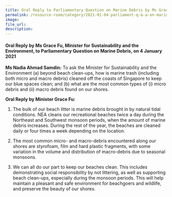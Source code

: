 ```yaml
---  
title: Oral Reply to Parliamentary Question on Marine Debris by Ms Grace Fu, Minister for Sustainability and the Environment
permalink: /resource-room/category/2021-01-04-parliament-q-&-a-on-marine-debris/
image:  
file_url:  
description:  
---  
```


#### Oral Reply by Ms Grace Fu, Minister for Sustainability and the Environment, to Parliamentary Question on Marine Debris, on 4 January 2021 

**Ms Nadia Ahmad Samdin:** To ask the Minister for Sustainability and the Environment (a) beyond beach clean-ups, how is marine trash (including both micro and macro debris) cleaned off the coasts of Singapore to keep our blue spaces clean; and (b) what are the most common types of (i) micro debris and (ii) macro debris found on our shores.

**Oral Reply by Minister Grace Fu:**

1. The bulk of our beach litter is marine debris brought in by natural tidal conditions. NEA cleans our recreational beaches twice a day during the Northeast and Southwest monsoon periods, when the amount of marine debris increases. During the rest of the year, the beaches are cleaned daily or four times a week depending on the location.

2. The most common micro- and macro-debris encountered along our shores are styrofoam, film and hard plastic fragments, with some variation in the volume and distribution of macro-debris due to seasonal monsoons.

3. We can all do our part to keep our beaches clean. This includes demonstrating social responsibility by not littering, as well as supporting beach clean-ups, especially during the monsoon periods. This will help maintain a pleasant and safe environment for beachgoers and wildlife, and preserve the beauty of our shores.
